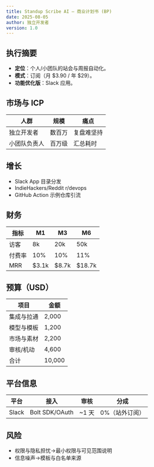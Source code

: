 ```yaml
---
title: Standup Scribe AI — 商业计划书 (BP)
date: 2025-08-05
author: 独立开发者
version: 1.0
---
```


## 执行摘要

- **定位**：个人/小团队的站会与周报自动化。
- **模式**：订阅（月 $3.90 / 年 $29）。
- **功能优化版**：Slack 应用。

## 市场与 ICP

| 人群 | 规模 | 痛点 |
| --- | --- | --- |
| 独立开发者 | 数百万 | 复盘难坚持 |
| 小团队负责人 | 百万级 | 汇总耗时 |

## 增长

- Slack App 目录分发
- IndieHackers/Reddit r/devops
- GitHub Action 示例仓库引流

## 财务

| 指标 | M1 | M3 | M6 |
| --- | --- | --- | --- |
| 访客 | 8k | 20k | 50k |
| 付费率 | 10% | 10% | 11% |
| MRR | $3.1k | $8.7k | $18.7k |

## 预算（USD）

| 项目 | 金额 |
| --- | --- |
| 集成与拉通 | 2,000 |
| 模型与模板 | 1,200 |
| 市场与素材 | 2,200 |
| 审核/机动 | 4,600 |
| 合计 | 10,000 |

## 平台信息

| 平台 | 接入 | 审核 | 分成 |
| --- | --- | --- | --- |
| Slack | Bolt SDK/OAuth | ~1 天 | 0%（站外订阅） |

## 风险

- 权限与隐私担忧→最小权限与可见范围说明
- 信息噪声→模板与白名单来源